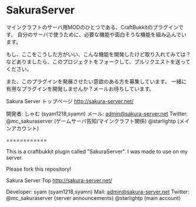 SakuraServer
============
マインクラフトのサーバ用MODのひとつである、CraftBukkitのプラグインです。
自分のサーバで使うために、必要な機能や面白そうな機能を組み込んでいます。

もし、ここをこうした方がいい、こんな機能を開発したけど取り入れてみては？
などありましたら、このプロジェクトをフォークして、プルリクエストを送ってください。

また、このプラグインを発展させたい意欲のある方を募集しています。
一緒に有用なプラグインを開発しませんか？メールお待ちしています。


Sakura Server トップページ
http://sakura-server.net/

開発者: しゃむ (syam1218,syamn) 
メール: admin@sakura-server.net
Twitter: @mc_sakuraserver (ゲームサーバ告知/マインクラフト関係)
         @starlightp (メインアカウント)

============

This is a craftbukkit plugin called "SakuraServer".
I was made to use on my server.

Please fork this repository!


Sakura Server Top
http://sakura-server.net/

Developer: syam (syam1218,syamn)
Mail: admin@sakura-server.net
Twitter: @mc_sakuraserver (server announcements)
         @starlightp (main account)